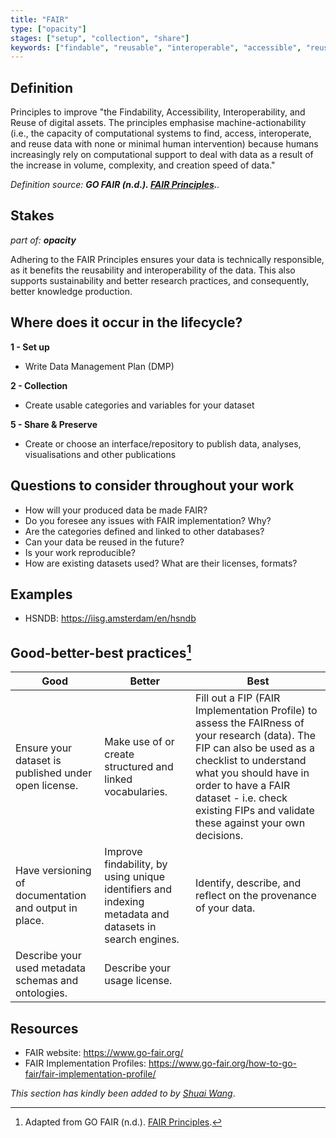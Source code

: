```yaml
---
title: "FAIR"
type: ["opacity"]
stages: ["setup", "collection", "share"]
keywords: ["findable", "reusable", "interoperable", "accessible", "reuse", "legacy data", "provenance", "robustness", "sustainability", "license"]
---
```


## Definition
Principles to improve "the Findability, Accessibility, Interoperability, and Reuse of digital assets. The principles emphasise machine-actionability (i.e., the capacity of computational systems to find, access, interoperate, and reuse data with none or minimal human intervention) because humans increasingly rely on computational support to deal with data as a result of the increase in volume, complexity, and creation speed of data."


_Definition source: **GO FAIR (n.d.). [FAIR Principles](https://www.go-fair.org/fair-principles/).**._ 

## Stakes
_part of: **opacity**_

Adhering to the FAIR Principles ensures your data is technically responsible, as it benefits the reusability and interoperability of the data. This also supports sustainability and better research practices, and consequently, better knowledge production. 

## Where does it occur in the lifecycle?

**1 - Set up**
- Write Data Management Plan (DMP)

**2 - Collection**
- Create usable categories and variables for your dataset

**5 - Share & Preserve**
- Create or choose an interface/repository to publish data, analyses, visualisations and other publications

## Questions to consider throughout your work
- How will your produced data be made FAIR?
- Do you foresee any issues with FAIR implementation? Why?
- Are the categories defined and linked to other databases?
- Can your data be reused in the future?
- Is your work reproducible?
- How are existing datasets used? What are their licenses, formats?

## Examples
- HSNDB: https://iisg.amsterdam/en/hsndb 

## Good-better-best practices[^1]

| Good | Better | Best|
|---|---|---|
|Ensure your dataset is published under open license.| Make use of or create structured and linked vocabularies.| Fill out a FIP (FAIR Implementation Profile) to assess the FAIRness of your research (data). The FIP can also be used as a checklist to understand what you should have in order to have a FAIR dataset - i.e. check existing FIPs and validate these against your own decisions.|
|Have versioning of documentation and output in place.| Improve findability, by using unique identifiers and indexing metadata and datasets in search engines.| Identify, describe, and reflect on the provenance of your data.|
|Describe your used metadata schemas and ontologies.| Describe your usage license.| |

## Resources
- FAIR website: https://www.go-fair.org/ 
- FAIR Implementation Profiles: https://www.go-fair.org/how-to-go-fair/fair-implementation-profile/ 


_This section has kindly been added to by [Shuai Wang](https://www.maastrichtuniversity.nl/nl/s-wang-1)_.

[^1]: Adapted from GO FAIR (n.d.). [FAIR Principles](https://www.go-fair.org/fair-principles/).   